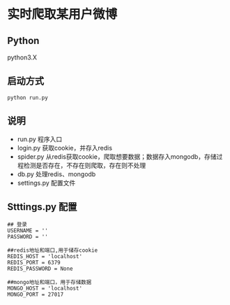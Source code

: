 # 实时爬取某用户微博
## Python
python3.X
## 启动方式
```
python run.py
```
## 说明
+ run.py 程序入口
+ login.py 获取cookie，并存入redis
+ spider.py 从redis获取cookie，爬取想要数据；数据存入mongodb，存储过程检测是否存在，不存在则爬取，存在则不处理
+ db.py 处理redis、mongodb
+ settings.py 配置文件

## **Stttings.py 配置**
```
## 登录
USERNAME = ''
PASSWORD = ''

##redis地址和端口,用于储存cookie
REDIS_HOST = 'localhost'
REDIS_PORT = 6379
REDIS_PASSWORD = None

##mongo地址和端口，用于存储数据
MONGO_HOST = 'localhost'
MONGO_PORT = 27017
```